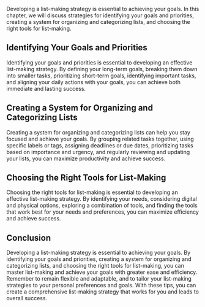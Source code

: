 
Developing a list-making strategy is essential to achieving your goals. In this chapter, we will discuss strategies for identifying your goals and priorities, creating a system for organizing and categorizing lists, and choosing the right tools for list-making.

Identifying Your Goals and Priorities
-------------------------------------

Identifying your goals and priorities is essential to developing an effective list-making strategy. By defining your long-term goals, breaking them down into smaller tasks, prioritizing short-term goals, identifying important tasks, and aligning your daily actions with your goals, you can achieve both immediate and lasting success.

Creating a System for Organizing and Categorizing Lists
-------------------------------------------------------

Creating a system for organizing and categorizing lists can help you stay focused and achieve your goals. By grouping related tasks together, using specific labels or tags, assigning deadlines or due dates, prioritizing tasks based on importance and urgency, and regularly reviewing and updating your lists, you can maximize productivity and achieve success.

Choosing the Right Tools for List-Making
----------------------------------------

Choosing the right tools for list-making is essential to developing an effective list-making strategy. By identifying your needs, considering digital and physical options, exploring a combination of tools, and finding the tools that work best for your needs and preferences, you can maximize efficiency and achieve success.

Conclusion
----------

Developing a list-making strategy is essential to achieving your goals. By identifying your goals and priorities, creating a system for organizing and categorizing lists, and choosing the right tools for list-making, you can master list-making and achieve your goals with greater ease and efficiency. Remember to remain flexible and adaptable, and to tailor your list-making strategies to your personal preferences and goals. With these tips, you can create a comprehensive list-making strategy that works for you and leads to overall success.
